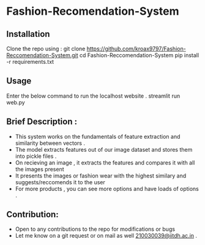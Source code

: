 # Fashion-Recomendation-System

## Installation 
Clone the repo using : 
  git clone https://github.com/kroax9797/Fashion-Reccomendation-System.git
  cd Fashion-Reccomendation-System
  pip install -r requirements.txt

## Usage 
Enter the below command to run the localhost website . 
  streamlit run web.py

## Brief Description :
- This system works on the fundamentals of feature extraction and similarity between vectors .
- The model extracts features out of our image dataset and stores them into pickle files .
- On recieving an image , it extracts the features and compares it with all the images present
- It presents the images or fashion wear with the highest similary and suggests/reccomends it to the user
- For more products , you can see more options and have loads of options .

## Contribution:
- Open to any contributions to the repo for modifications or bugs
- Let me know on a git request or on mail as well 210030039@iitdh.ac.in . 
